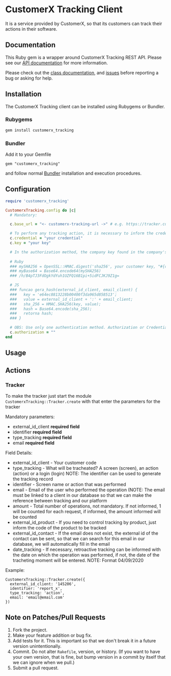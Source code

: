 # CustomerX Tracking Client
It is a service provided by CustomerX, so that its customers can track their actions in their software.

## Documentation

This Ruby gem is a wrapper around CustomerX Tracking REST API. Please see our [API documentation](https://doc.tracking.customerx.com.br) for more information.

Please check out the [class documentation](https://doc.tracking.customerx.com.br), and [issues](https://github.com/CustomerX-CX/customerx_tracking_client_rb/issues) before reporting a bug or asking for help.

## Installation

The CustomerX Tracking client can be installed using Rubygems or Bundler.

### Rubygems

```sh
gem install customerx_tracking
```

### Bundler

Add it to your Gemfile

    gem "customerx_tracking"

and follow normal [Bundler](https://bundler.io/) installation and execution procedures.

## Configuration

```ruby
require 'customerx_tracking'

CustomerxTracking.config do |c|
  # Mandatory:

  c.base_url = "<- customerx-tracking-url ->" # e.g. https://tracker.customerx.com.br or https://sandbox.tracker.customerx.com.br

  # To perform any tracking action, it is necessary to inform the credential and key that is released when creating a new account in our environments. These credentials identify your company so that the link of the tracking carried out is valid.
  c.credential = "your credential"
  c.key = "your key"

  # In the authorization method, the company key found in the company's registration is required. In this method we will get this key plus the external_id_client and the email of the user who will be tracking. We will create a SHA256 and then convert to Base64 this will be your authorization. Example:
  
  # Ruby 
  ### mySHA256 = OpenSSL::HMAC.digest('sha256', your customer key, "#{client.external_id_client}:#{email}")
  ### myBase64 = Base64.encode64(mySHA256) 
  ### /h/B4pTJ3FdOgkYdYuh1UZFQ16B1pi+5idFCJKJ9Z1g=

  # JS
  ### funcao gera_hash(external_id_client, email_client) {
  ###   key = 'e64ec8813228b00400f3da965d858513';
  ###   value = external_id_client + ':' + email_client;
  ###   sha_256 = HMAC.SHA256(key, value);
  ###   hash = Base64.encode(sha_256);
  ###   retorna hash;
  ### }

  # OBS: Use only one authentication method. Authorization or Credential and Key
  c.authorization = ""
end
```

## Usage

## Actions

### Tracker

To make the tracker just start the module ```CustomerxTracking::Tracker.create``` with that enter the parameters for the tracker

Mandatory parameters:

* external_id_client **required field**
* identifier **required field**
* type_tracking **required field**
* email **required field**

Field Details:

* external_id_client - Your customer code
* type_tracking - What will be tracheated? A screen (screen), an action (action) or a login (login) NOTE: The identifier can be used to generate the tracking record
* identifier - Screen name or action that was performed
* email - Email of the user who performed the operation (NOTE: The email must be linked to a client in our database so that we can make the reference between tracking and our platform
* amount - Total number of operations, not mandatory. If not informed, 1 will be counted for each request, if informed, the amount informed will be counted
* external_id_product - If you need to control tracking by product, just inform the code of the product to be tracked
* external_id_contact - If the email does not exist, the external id of the contact can be sent, so that we can search for this email in our database, we will automatically fill in the email
* date_tracking - If necessary, retroactive tracking can be informed with the date on which the operation was performed, if not, the date of the tracheting moment will be entered. NOTE: Format 04/09/2020

Example:

```
CustomerxTracking::Tracker.create({
  external_id_client: '145206',
  identifier: 'report_x',
  type_tracking: 'action',
  email: 'email@email.com'
})
```

## Note on Patches/Pull Requests
1. Fork the project.
2. Make your feature addition or bug fix.
3. Add tests for it. This is important so that we don't break it in a future
   version unintentionally.
4. Commit. Do not alter `Rakefile`, version, or history. (If you want to have
   your own version, that is fine, but bump version in a commit by itself that
   we can ignore when we pull.)
5. Submit a pull request.